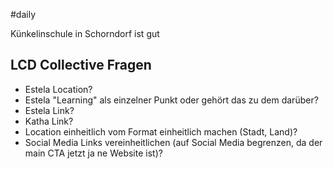 #daily 

Künkelinschule in Schorndorf ist gut

## LCD Collective Fragen
- Estela Location?
- Estela "Learning" als einzelner Punkt oder gehört das zu dem darüber?
- Estela Link?
- Katha Link?
- Location einheitlich vom Format einheitlich machen (Stadt, Land)?
- Social Media Links vereinheitlichen (auf Social Media begrenzen, da der main CTA jetzt ja ne Website ist)?
